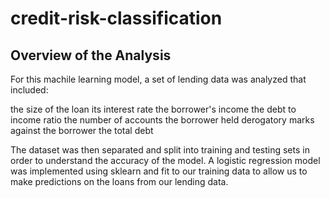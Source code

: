 # credit-risk-classification

## Overview of the Analysis

For this machile learning model, a set of lending data was analyzed that included:

the size of the loan
its interest rate
the borrower's income
the debt to income ratio
the number of accounts the borrower held
derogatory marks against the borrower
the total debt

The dataset was then separated and split into training and testing sets in order to understand the accuracy of the model.  A logistic regression model was implemented using sklearn and fit to our training data to allow us to make predictions on the loans from our lending data.  

